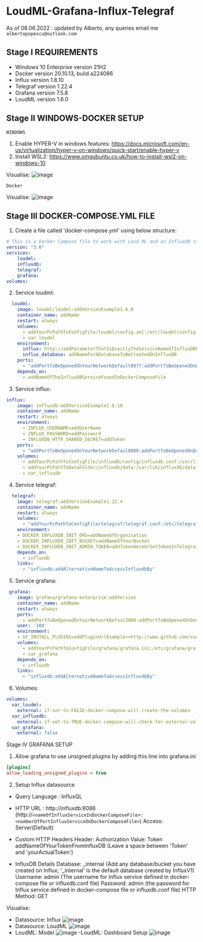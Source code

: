 # LoudML-Grafana-Influx-Telegraf

As of 08.06.2022 : updated by Alberto, any queries email me `albertopopescu@outlook.com`

## Stage I REQUIREMENTS

- Windows 10 Enterprise version 21H2
- Docker version 20.10.13, build a224086
- Influx version 1.8.10
- Telegraf version 1.22.4
- Grafana version 7.5.8
- LoudML version 1.6.0


## Stage II WINDOWS-DOCKER SETUP

`WINDOWS`
1. Enable HYPER-V in windows features: https://docs.microsoft.com/en-us/virtualization/hyper-v-on-windows/quick-start/enable-hyper-v
2. Install WSL2: https://www.omgubuntu.co.uk/how-to-install-wsl2-on-windows-10

Visualise:
![image](https://user-images.githubusercontent.com/63293696/172639073-ed240188-bd36-4c24-a096-9ef1b94d0261.png)

`Docker`

Visualise:
![image](https://user-images.githubusercontent.com/63293696/172639961-ab026550-c581-46d8-9e9a-e60db502d3f6.png)

## Stage III DOCKER-COMPOSE.YML FILE
1. Create a file called 'docker-compose.yml' using below structure:

```yaml
# This is a Docker Compose file to work with Loud ML and an InfluxDB stack.
version: "3.6"
services:
    loudml:
    influxdb:
    telegraf:
    grafana:
volumes:
```
2. Service loudml:

```yaml
  loudml:
    image: loudml/loudml:addVersionExample1.6.0
    container_name: addName 
    restart: always 
    volumes: 
      - addYourPcPathToConfigFile/loudml/config.yml:/etc/loudml/config.yml:ro 
      - var_loudml
    environment: 
      influx: http://addParameterThatIsExactlyTheServiceNameOfInfluxDBFoundInDockerComposeFile:addDockerPortOfInfluxDBServiceFoundInDockerComposeFile
      influx_database: addNameForADatabaseToBeCreatedOnInfluxDB 
    ports:
      - "addPortToBeOpenedOnYourNetworkDefault8077:addPortToBeOpenedOnDockerNetworkDefault8077" 
    depends_on:
      - addNameOfTheInfluxDBServiceFoundInDockerComposeFile
```
3. Service influx:

```yaml
influx:
    image: influxdb:addVersionExample1.8.10 
    container_name: addName
    restart: always
    environment:
      - INFLUX_USERNAME=addUserName 
      - INFLUX_PASSWORD=addPassword
      - INFLUXDB_HTTP_SHARED_SECRET=addToken
    ports:
      - "addPortToBeOpenedOnYourNetworkDefaul8086:addPortToBeOpenedOnDockerNetworkDefault8086"
    volumes:
      - addYourPcPathToConfigFile/influxdb/config/influxdb.conf:/var/lib/influxdb/influxdb.conf 
      - addYourPcPathToDataFolder/influxdb/data:/var/lib/influxdb/data
      - var_influxdb
```
4. Service telegraf:

```yaml
  telegraf:
    image: telegraf:addVersionExample1.22.4
    container_name: addName
    restart: always
    volumes:
      - "addYourPcPathToConfigFile/telegraf/telegraf.conf:/etc/telegraf/telegraf.conf:ro" 
    environment: 
    - DOCKER_INFLUXDB_INIT_ORG=addNameOfOrganisation 
    - DOCKER_INFLUXDB_INIT_BUCKET=addNameOfYourBucket
    - DOCKER_INFLUXDB_INIT_ADMIN_TOKEN=addTokenHereOrSetTokenInTelegrafConfigFile
    depends_on:
      - influxdb
    links: 
      - "influxdb:addAlternativeNameToAccessInfluxdbBy"
```
5. Service grafana:

```yaml
 grafana:
    image: grafana/grafana-enterprise:addVersion
    container_name: addName
    restart: always
    ports:
      - addPortToBeOpenedOnYourNetworkDefaul3000:addPortToBeOpenedOnDockerNetworkDefault3000
    user: '104'
    environment:
    - GF_INSTALL_PLUGINS=addPluginUrlExample>>http://www.github.com/vsergeyev/loudml-grafana-app/blob/master/loudml-grafana-app-1.7.2.zip?raw=true;loudml-grafana-app
    volumes:
      - addYourPcPathToConfigFile/grafana/grafana.ini:/etc/grafana/grafana.ini:rw 
      - var_grafana
    depends_on:
      - influxdb
    links: 
      - "influxdb:addAlternativeNameToAccessInfluxdbBy"
```
6. Volumes:

```yaml
volumes:
  var_loudml:
    external: if-set-to-FALSE-docker-compose-will-create-the-volumes
  var_influxdb:
    external: if-set-to-TRUE-docker-compose-will-check-for-external-volumes-already-created
  var_grafana:
    external: false
```

Stage IV GRAFANA SETUP

1. Allow grafana to use unsigned plugins by adding this line into grafana.ini

```ini
[plugins]
allow_loading_unsigned_plugins = true
```

2. Setup Influx datasource

- Query Language : InfluxQL

- HTTP
  URL : http://influxdb:8086 (http://`<nameOfInfluxServiceInDockerComposeFile>:<numberOfPortInfluxServiceOnDockerComposeFile>`)
  Access: Server(Default)

- Custom HTTP Headers
  Header: Authorization Value: Token addNameOfYourTokenFromInfluxDB (Leave a space between 'Token' and 'yourActualToken')

- InfluxDB Details
  Database: _internal (Add any database/bucket you have created on Influx; '_internal' is the default database created by InfluxV1)
  Username: admin (The username for Influx service defined in docker-compose file or influxdb.conf file)
  Password: admin (the password for Influx service defined in docker-compose file or influxdb.conf file)
  HTTP Method: GET

Visualise:
- Datasource: Influx
    ![image](https://user-images.githubusercontent.com/63293696/172815599-334e69b7-0f33-4b0b-aecf-afb57944d74c.png)
- Datasource: LoudML
    ![image](https://user-images.githubusercontent.com/63293696/172817494-4d301deb-6181-496f-8e63-82dbac53bc0c.png)
- LoudML: Model
    ![image](https://user-images.githubusercontent.com/63293696/172817621-856f127a-9313-4bdc-94f3-cc2a42cc92f7.png)
-LoudML: Dashboard Setup
    ![image](https://user-images.githubusercontent.com/63293696/172817756-235a3bb0-14dc-4db8-92b6-60d3036cf034.png)

    


